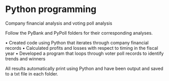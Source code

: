 # Python programming

Company financial analysis and voting poll analysis

Follow the PyBank and PyPoll folders for their corresponding analyses. 


•	Created code using Python that iterates through company financial records
•	Calculated profits and losses with respect to timing in the fiscal year
•	Developed a program that loops through voter poll records to identify trends and winners

All results automatically print using Python and have been output and saved to a txt file in each folder.
